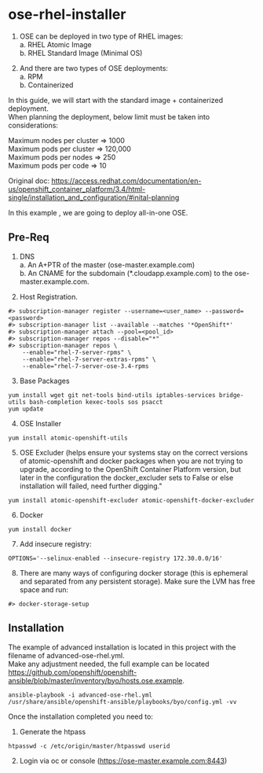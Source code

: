 # ose-rhel-installer
1. OSE can be deployed in two type of RHEL images:  
a. RHEL Atomic Image  
b. RHEL Standard Image (Minimal OS)

2. And there are two types of OSE deployments:  
a. RPM  
b. Containerized  

In this guide, we will start with the standard image + containerized deployment.  
When planning the deployment, below limit must be taken into considerations:

Maximum nodes per cluster => 1000  
Maximum pods per cluster => 120,000  
Maximum pods per nodes => 250  
Maximum pods per code => 10

Original doc: https://access.redhat.com/documentation/en-us/openshift_container_platform/3.4/html-single/installation_and_configuration/#inital-planning 

In this example , we are going to deploy all-in-one OSE.

## Pre-Req
1. DNS  
a. An A+PTR of the master (ose-master.example.com)  
b. An CNAME for the subdomain (*.cloudapp.example.com) to the ose-master.example.com.   

2. Host Registration.  
```
#> subscription-manager register --username=<user_name> --password=<password>  
#> subscription-manager list --available --matches '*OpenShift*'  
#> subscription-manager attach --pool=<pool_id>  
#> subscription-manager repos --disable="*"  
#> subscription-manager repos \
    --enable="rhel-7-server-rpms" \
    --enable="rhel-7-server-extras-rpms" \
    --enable="rhel-7-server-ose-3.4-rpms  
```

3. Base Packages  
```
yum install wget git net-tools bind-utils iptables-services bridge-utils bash-completion kexec-tools sos psacct
yum update
```  

4. OSE Installer  
```
yum install atomic-openshift-utils
```

5. OSE Excluder (helps ensure your systems stay on the correct versions of atomic-openshift and docker packages when you are not trying to upgrade, according to the OpenShift Container Platform version, but later in the configuration the docker_excluder sets to False or else installation will failed, need further digging."
```
yum install atomic-openshift-excluder atomic-openshift-docker-excluder
```


6. Docker  
```
yum install docker
```

7. Add insecure registry:
```
OPTIONS='--selinux-enabled --insecure-registry 172.30.0.0/16'
```


8. There are many ways of configuring docker storage (this is ephemeral and separated from any persistent storage). Make sure the LVM has free space and run:  
```
#> docker-storage-setup
```  


## Installation
The example of advanced installation is located in this project with the filename of advanced-ose-rhel.yml.  
Make any adjustment needed, the full example can be located https://github.com/openshift/openshift-ansible/blob/master/inventory/byo/hosts.ose.example.  

```
ansible-playbook -i advanced-ose-rhel.yml /usr/share/ansible/openshift-ansible/playbooks/byo/config.yml -vv
```


Once the installation completed you need to:  
1. Generate the htpass
```
htpasswd -c /etc/origin/master/htpasswd userid
```  

2. Login via oc or console (https://ose-master.example.com:8443)









